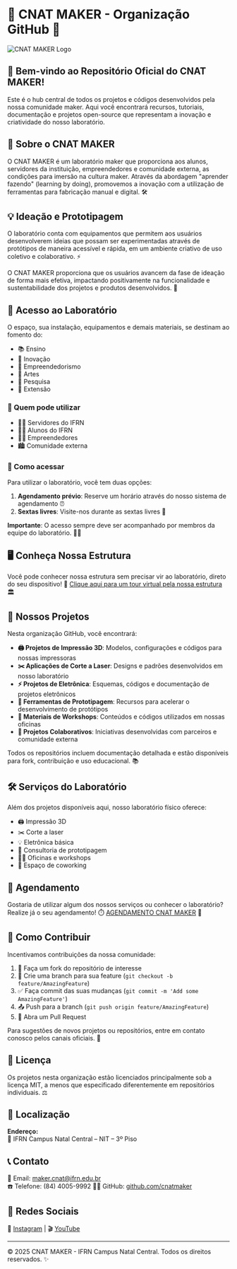 # 🔧 CNAT MAKER - Organização GitHub 🔧

![CNAT MAKER Logo](./logo.png)

## 👋 Bem-vindo ao Repositório Oficial do CNAT MAKER!

Este é o hub central de todos os projetos e códigos desenvolvidos pela nossa comunidade maker. Aqui você encontrará recursos, tutoriais, documentação e projetos open-source que representam a inovação e criatividade do nosso laboratório.

## 🏢 Sobre o CNAT MAKER

O CNAT MAKER é um laboratório maker que proporciona aos alunos, servidores da instituição, empreendedores e comunidade externa, as condições para imersão na cultura maker. Através da abordagem "aprender fazendo" (learning by doing), promovemos a inovação com a utilização de ferramentas para fabricação manual e digital. 🛠️

## 💡 Ideação e Prototipagem

O laboratório conta com equipamentos que permitem aos usuários desenvolverem ideias que possam ser experimentadas através de protótipos de maneira acessível e rápida, em um ambiente criativo de uso coletivo e colaborativo. ⚡

O CNAT MAKER proporciona que os usuários avancem da fase de ideação de forma mais efetiva, impactando positivamente na funcionalidade e sustentabilidade dos projetos e produtos desenvolvidos. 🌱

## 🚪 Acesso ao Laboratório

O espaço, sua instalação, equipamentos e demais materiais, se destinam ao fomento do:
- 📚 Ensino
- 💫 Inovação
- 🚀 Empreendedorismo
- 🎨 Artes
- 🔬 Pesquisa
- 🤝 Extensão

### 👥 Quem pode utilizar

- 👨‍🏫 Servidores do IFRN
- 👨‍🎓 Alunos do IFRN
- 👨‍💼 Empreendedores
- 🏙️ Comunidade externa

### 📅 Como acessar

Para utilizar o laboratório, você tem duas opções:
1. **Agendamento prévio**: Reserve um horário através do nosso sistema de agendamento ⏰
2. **Sextas livres**: Visite-nos durante as sextas livres 📆

**Importante**: O acesso sempre deve ser acompanhado por membros da equipe do laboratório. 👮‍♂️

## 🖥️ Conheça Nossa Estrutura

Você pode conhecer nossa estrutura sem precisar vir ao laboratório, direto do seu dispositivo! 📱
[Clique aqui para um tour virtual pela nossa estrutura](#) 🏛️

## 📂 Nossos Projetos

Nesta organização GitHub, você encontrará:

- **🖨️ Projetos de Impressão 3D**: Modelos, configurações e códigos para nossas impressoras
- **✂️ Aplicações de Corte a Laser**: Designs e padrões desenvolvidos em nosso laboratório
- **⚡ Projetos de Eletrônica**: Esquemas, códigos e documentação de projetos eletrônicos
- **🔧 Ferramentas de Prototipagem**: Recursos para acelerar o desenvolvimento de protótipos
- **📝 Materiais de Workshops**: Conteúdos e códigos utilizados em nossas oficinas
- **👥 Projetos Colaborativos**: Iniciativas desenvolvidas com parceiros e comunidade externa

Todos os repositórios incluem documentação detalhada e estão disponíveis para fork, contribuição e uso educacional. 📚

## 🛠️ Serviços do Laboratório

Além dos projetos disponíveis aqui, nosso laboratório físico oferece:
- 🖨️ Impressão 3D
- ✂️ Corte a laser
- 💡 Eletrônica básica
- 🧠 Consultoria de prototipagem
- 👨‍🏫 Oficinas e workshops
- 💼 Espaço de coworking

## 📅 Agendamento

Gostaria de utilizar algum dos nossos serviços ou conhecer o laboratório? Realize já o seu agendamento! ⏱️
[AGENDAMENTO CNAT MAKER](#) 📝

## 🤝 Como Contribuir

Incentivamos contribuições da nossa comunidade:

1. 🍴 Faça um fork do repositório de interesse
2. 🌿 Crie uma branch para sua feature (`git checkout -b feature/AmazingFeature`)
3. ✅ Faça commit das suas mudanças (`git commit -m 'Add some AmazingFeature'`)
4. 📤 Push para a branch (`git push origin feature/AmazingFeature`)
5. 🔄 Abra um Pull Request

Para sugestões de novos projetos ou repositórios, entre em contato conosco pelos canais oficiais. 💬

## 📜 Licença

Os projetos nesta organização estão licenciados principalmente sob a licença MIT, a menos que especificado diferentemente em repositórios individuais. ⚖️

## 📍 Localização

**Endereço:**  
🏫 IFRN Campus Natal Central – NIT – 3º Piso

## 📞 Contato

📧 Email: maker.cnat@ifrn.edu.br  
☎️ Telefone: (84) 4005-9992
👨‍💻 GitHub: [github.com/cnatmaker](https://github.com/cnat-maker-ifrn)

## 📱 Redes Sociais

📸 [Instagram](#) | 🎬 [YouTube](#)

---

© 2025 CNAT MAKER - IFRN Campus Natal Central. Todos os direitos reservados. ✨
